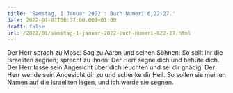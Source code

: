 ```yaml
---
title: 'Samstag, 1 Januar 2022 : Buch Numeri 6,22-27.'
date: 2022-01-01T06:37:00.001+01:00
draft: false
url: /2022/01/samstag-1-januar-2022-buch-numeri-622-27.html
---
```


Der Herr sprach zu Mose: Sag zu Aaron und seinen Söhnen: So sollt ihr die Israeliten segnen; sprecht zu ihnen: Der Herr segne dich und behüte dich. Der Herr lasse sein Angesicht über dich leuchten und sei dir gnädig. Der Herr wende sein Angesicht dir zu und schenke dir Heil. So sollen sie meinen Namen auf die Israeliten legen, und ich werde sie segnen.